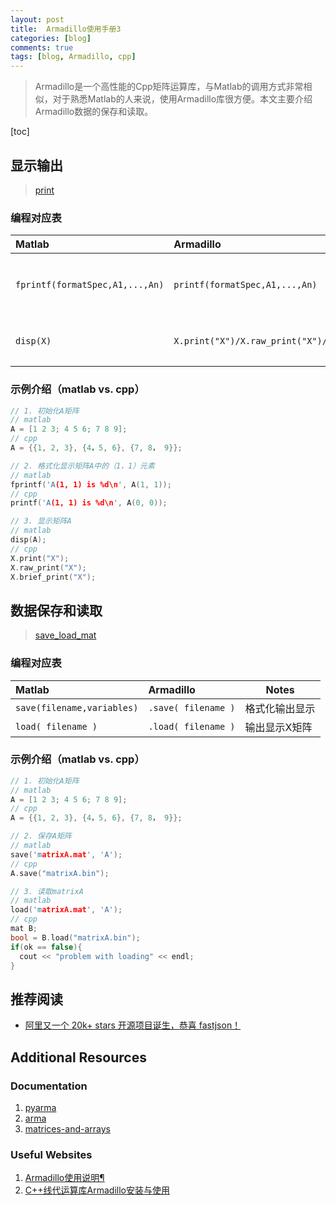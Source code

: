 ```yaml
---
layout: post
title:  Armadillo使用手册3
categories: [blog]
comments: true
tags: [blog, Armadillo, cpp]
---
```


> Armadillo是一个高性能的Cpp矩阵运算库，与Matlab的调用方式非常相似，对于熟悉Matlab的人来说，使用Armadillo库很方便。本文主要介绍Armadillo数据的保存和读取。

[toc]

<!--more-->

## 显示输出

> [print](https://arma.sourceforge.net/docs.html#print)

### 编程对应表

| Matlab | Armadillo | Notes |
| :--- | :--- | --- |
| `fprintf(formatSpec,A1,...,An)` | `printf(formatSpec,A1,...,An)` | 格式化输出显示|
| `disp(X)` | `X.print("X")/X.raw_print("X")/X.brief_print("X")` | 输出显示X矩阵|

### 示例介绍（matlab vs. cpp）

```cpp
// 1. 初始化A矩阵
// matlab
A = [1 2 3; 4 5 6; 7 8 9];
// cpp
A = {{1, 2, 3}, {4，5, 6}, {7, 8， 9}};

// 2. 格式化显示矩阵A中的（1，1）元素
// matlab
fprintf('A(1, 1) is %d\n', A(1, 1));
// cpp
printf('A(1, 1) is %d\n', A(0, 0));

// 3. 显示矩阵A
// matlab
disp(A);
// cpp
X.print("X");
X.raw_print("X");
X.brief_print("X");
```

## 数据保存和读取

> [save_load_mat](https://arma.sourceforge.net/docs.html#save_load_mat)

### 编程对应表

| Matlab | Armadillo | Notes |
| :--- | :--- | --- |
| `save(filename,variables)` | `.save( filename )` | 格式化输出显示|
| `load( filename )` | `.load( filename )` | 输出显示X矩阵|

### 示例介绍（matlab vs. cpp）

```cpp
// 1. 初始化A矩阵
// matlab
A = [1 2 3; 4 5 6; 7 8 9];
// cpp
A = {{1, 2, 3}, {4，5, 6}, {7, 8， 9}};

// 2. 保存A矩阵
// matlab
save('matrixA.mat', 'A');
// cpp
A.save("matrixA.bin");

// 3. 读取matrixA
// matlab
load('matrixA.mat', 'A');
// cpp
mat B;
bool = B.load("matrixA.bin");
if(ok == false){
  cout << "problem with loading" << endl;
}
```

## 推荐阅读

- [阿里又一个 20k+ stars 开源项目诞生，恭喜 fastjson！](https://mp.weixin.qq.com/s/RNKDCK2KoyeuMeEs6GUrow)

## Additional Resources

### Documentation

1. [pyarma](https://pyarma.sourceforge.io/docs.html)
2. [arma](https://arma.sourceforge.net)
3. [matrices-and-arrays](https://ww2.mathworks.cn/help/matlab/matrices-and-arrays.html)

### Useful Websites

1. [Armadillo使用说明¶](https://docs.hpc.sjtu.edu.cn/app/compilers_and_languages/armadillo.html)
2. [C++线代运算库Armadillo安装与使用](http://zhaoxuhui.top/blog/2020/10/11/armadillo-introduction-and-installation.html)